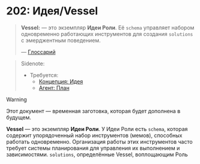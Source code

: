 # 202: Идея/Vessel

> **Vessel:** — это экземпляр **Идеи Роли**. Её `schema` управляет набором одновременно работающих инструментов для создания `solutions` с эмерджентным поведением.
>
> — [Глоссарий](./000_glossary.md)

> Sidenote:
>
> - Требуется:
>   - [Концепция: Идея](./001_concept_idea.md)
>   - [Агент: План](./109_agent_plan.md)

> [!WARNING]
> Этот документ — временная заготовка, которая будет дополнена в будущем.

**Vessel** — это экземпляр **Идеи Роли**. У Идеи Роли есть `schema`, которая содержит упорядоченный набор инструментов (мемов), способных работать одновременно. Организация работы этих инструментов часто требует системы планирования для управления их выполнением и зависимостями. `solutions`, определённые Vessel, воплощающим Роль 
